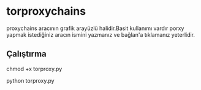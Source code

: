 # torproxychains
proxychains aracının grafik arayüzlü halidir.Basit kullanımı vardır porxy yapmak istediğiniz aracın ismini yazmanız ve bağlan'a tıklamanız yeterlidir.

## Çalıştırma

chmod +x torproxy.py

python torproxy.py
